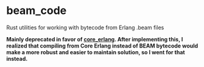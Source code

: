 # beam_code
Rust utilities for working with bytecode from Erlang .beam files

**Mainly deprecated in favor of [core_erlang](https://github.com/hansihe/core_erlang). After implementing this, I realized that compiling from Core Erlang instead of BEAM bytecode would make a more robust and easier to maintain solution, so I went for that instead.**
